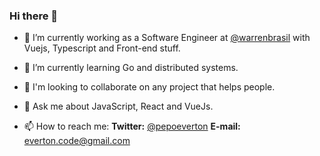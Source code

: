 ### Hi there 👋

- 🔭 I’m currently working as a Software Engineer at [@warrenbrasil](https://warren.com.br) with Vuejs, Typescript and Front-end stuff.

- 🌱 I’m currently learning Go and distributed systems.

- 👯 I'm looking to collaborate on any project that helps people.

- 💬 Ask me about JavaScript, React and VueJs.

- 📫 How to reach me: **Twitter:** [@pepoeverton](https://twitter.com/pepoeverton) **E-mail:** everton.code@gmail.com
